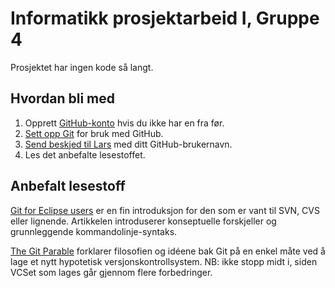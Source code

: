 Informatikk prosjektarbeid I, Gruppe 4
======================================

Prosjektet har ingen kode så langt.

Hvordan bli med
---------------
1. Opprett [GitHub-konto][1] hvis du ikke har en fra før.
2. [Sett opp Git][2] for bruk med GitHub.
3. [Send beskjed til Lars][3] med ditt GitHub-brukernavn.
4. Les det anbefalte lesestoffet.

Anbefalt lesestoff
------------------
[Git for Eclipse users][4] er en fin introduksjon for den som er vant til SVN, CVS eller lignende. Artikkelen introduserer konseptuelle forskjeller og grunnleggende kommandolinje-syntaks.

[The Git Parable][5] forklarer filosofien og idéene bak Git på en enkel måte ved å lage et nytt hypotetisk versjonskontrollsystem. NB: ikke stopp midt i, siden VCSet som lages går gjennom flere forbedringer.

[1]: https://github.com/signup/free
[2]: http://help.github.com/set-up-git-redirect
[3]: https://github.com/inbox/new/larskinn
[4]: http://wiki.eclipse.org/EGit/Git_For_Eclipse_Users
[5]: http://tom.preston-werner.com/2009/05/19/the-git-parable.html
